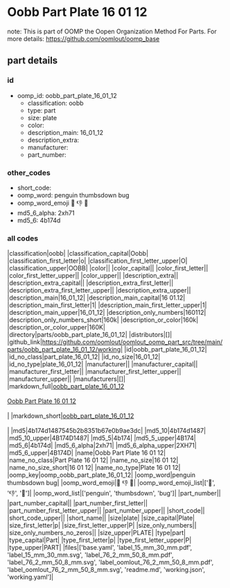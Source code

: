 # Oobb Part Plate 16 01 12  

note: This is part of OOMP the Oopen Organization Method For Parts. For more details: https://github.com/oomlout/oomp_base

##  part details





### id
* oomp_id: oobb_part_plate_16_01_12
  * classification: oobb
  * type: part
  * size: plate
  * color: 
  * description_main: 16_01_12
  * description_extra: 
  * manufacturer: 
  * part_number: 

### other_codes
* short_code: 
* oomp_word: penguin thumbsdown bug
* oomp_word_emoji :penguin: :thumbsdown: :bug:
* md5_6_alpha: 2xh71
* md5_6: 4b174d

### all codes 
|classification|oobb|
|classification_capital|Oobb|
|classification_first_letter|o|
|classification_first_letter_upper|O|
|classification_upper|OOBB|
|color||
|color_capital||
|color_first_letter||
|color_first_letter_upper||
|color_upper||
|description_extra||
|description_extra_capital||
|description_extra_first_letter||
|description_extra_first_letter_upper||
|description_extra_upper||
|description_main|16_01_12|
|description_main_capital|16 01.12|
|description_main_first_letter|1|
|description_main_first_letter_upper|1|
|description_main_upper|16_01_12|
|description_only_numbers|160112|
|description_only_numbers_short|160k|
|description_or_color|160k|
|description_or_color_upper|160K|
|directory|parts/oobb_part_plate_16_01_12|
|distributors|[]|
|github_link|https://github.com/oomlout/oomlout_oomp_part_src/tree/main/parts/oobb_part_plate_16_01_12/working|
|id|oobb_part_plate_16_01_12|
|id_no_class|part_plate_16_01_12|
|id_no_size|16_01_12|
|id_no_type|plate_16_01_12|
|manufacturer||
|manufacturer_capital||
|manufacturer_first_letter||
|manufacturer_first_letter_upper||
|manufacturer_upper||
|manufacturers|[]|
|markdown_full|[oobb_part_plate_16_01_12](https://github.com/oomlout/oomlout_oomp_part_src/tree/main/parts/oobb_part_plate_16_01_12/working)<br>[](https://github.com/oomlout/oomlout_oomp_part_src/tree/main/parts/oobb_part_plate_16_01_12/working)<br>[Oobb Part Plate 16 01 12](https://github.com/oomlout/oomlout_oomp_part_src/tree/main/parts/oobb_part_plate_16_01_12/working)<br><br>|
|markdown_short|[oobb_part_plate_16_01_12](https://github.com/oomlout/oomlout_oomp_part_src/tree/main/parts/oobb_part_plate_16_01_12/working)<br><br>|
|md5|4b174d1487545b2b8351b67e0b9ae3dc|
|md5_10|4b174d1487|
|md5_10_upper|4B174D1487|
|md5_5|4b174|
|md5_5_upper|4B174|
|md5_6|4b174d|
|md5_6_alpha|2xh71|
|md5_6_alpha_upper|2XH71|
|md5_6_upper|4B174D|
|name|Oobb Part Plate 16 01 12|
|name_no_class|Part Plate 16 01 12|
|name_no_size|16 01 12|
|name_no_size_short|16 01 12|
|name_no_type|Plate 16 01 12|
|oomp_key|oomp_oobb_part_plate_16_01_12|
|oomp_word|penguin thumbsdown bug|
|oomp_word_emoji|:penguin: :thumbsdown: :bug:|
|oomp_word_emoji_list|[':penguin:', ':thumbsdown:', ':bug:']|
|oomp_word_list|['penguin', 'thumbsdown', 'bug']|
|part_number||
|part_number_capital||
|part_number_first_letter||
|part_number_first_letter_upper||
|part_number_upper||
|short_code||
|short_code_upper||
|short_name||
|size|plate|
|size_capital|Plate|
|size_first_letter|p|
|size_first_letter_upper|P|
|size_only_numbers||
|size_only_numbers_no_zeros||
|size_upper|PLATE|
|type|part|
|type_capital|Part|
|type_first_letter|p|
|type_first_letter_upper|P|
|type_upper|PART|
|files|['base.yaml', 'label_15_mm_30_mm.pdf', 'label_15_mm_30_mm.svg', 'label_76_2_mm_50_8_mm.pdf', 'label_76_2_mm_50_8_mm.svg', 'label_oomlout_76_2_mm_50_8_mm.pdf', 'label_oomlout_76_2_mm_50_8_mm.svg', 'readme.md', 'working.json', 'working.yaml']|

